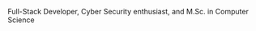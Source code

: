 Full-Stack Developer, Cyber Security enthusiast, and M.Sc. in Computer Science

<!--![ietu](https://www.hackthebox.com/badge/image/1605342)-->
